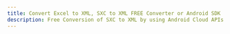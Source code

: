 ---title: Convert Excel to XML, SXC to XML FREE Converter or Android SDKdescription: Free Conversion of SXC to XML by using Android Cloud APIs & SDKs. Also Create, Edit & Render Microsoft Excel, CSV and SpreadsheetML worksheets or spreadsheet in the Cloud.---